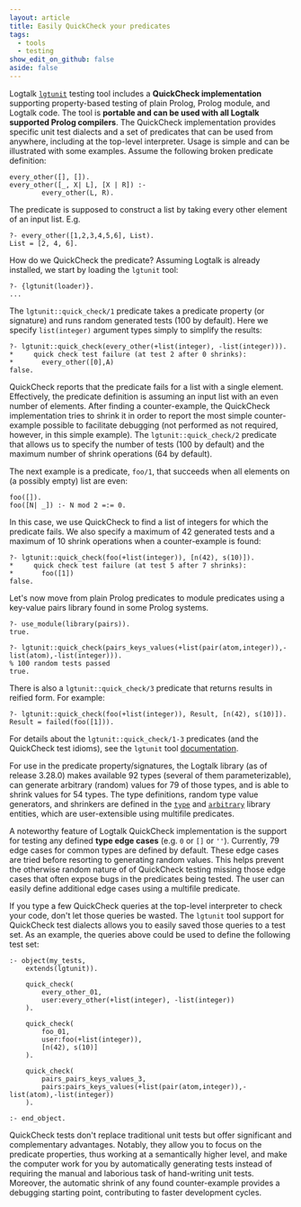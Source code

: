 ```yaml
---
layout: article
title: Easily QuickCheck your predicates
tags:
  - tools
  - testing
show_edit_on_github: false
aside: false
---
```


Logtalk [`lgtunit`](https://logtalk.org/manuals/devtools/lgtunit.html) testing tool includes a **QuickCheck implementation** supporting property-based testing of plain Prolog, Prolog module, and Logtalk code. The tool is **portable and can be used with all Logtalk supported Prolog compilers**. The QuickCheck implementation provides specific unit test dialects and a set of predicates that can be used from anywhere, including at the top-level interpreter. Usage is simple and can be illustrated with some examples. Assume the following broken predicate definition: 

```logtalk
every_other([], []). 
every_other([_, X| L], [X | R]) :- 
        every_other(L, R). 
```

The predicate is supposed to construct a list by taking every other element of an input list. E.g. 

```text
?- every_other([1,2,3,4,5,6], List). 
List = [2, 4, 6]. 
```

How do we QuickCheck the predicate? Assuming Logtalk is already installed, we start by loading the `lgtunit` tool: 

```text
?- {lgtunit(loader)}. 
... 
```

The `lgtunit::quick_check/1` predicate takes a predicate property (or signature) and runs random generated tests (100 by default). Here we specify `list(integer)` argument types simply to simplify the results:

```text
?- lgtunit::quick_check(every_other(+list(integer), -list(integer))).
*     quick check test failure (at test 2 after 0 shrinks):
*       every_other([0],A)
false.
```

QuickCheck reports that the predicate fails for a list with a single element. Effectively, the predicate definition is assuming an input list with an even number of elements. After finding a counter-example, the QuickCheck implementation tries to shrink it in order to report the most simple counter-example possible to facilitate debugging (not performed as not required, however, in this simple example). The `lgtunit::quick_check/2` predicate that allows us to specify the number of tests (100 by default) and the maximum number of shrink operations (64 by default).

The next example is a predicate, `foo/1`, that succeeds when all elements on (a possibly empty) list are even:

```logtalk
foo([]). 
foo([N| _]) :- N mod 2 =:= 0.
```

In this case, we use QuickCheck to find a list of integers for which the predicate fails. We also specify a maximum of 42 generated tests and a maximum of 10 shrink operations when a counter-example is found: 

```text
?- lgtunit::quick_check(foo(+list(integer)), [n(42), s(10)]).
*     quick check test failure (at test 5 after 7 shrinks):
*       foo([1])
false.
```

Let's now move from plain Prolog predicates to module predicates using a key-value pairs library found in some Prolog systems. 

```text
?- use_module(library(pairs)). 
true. 

?- lgtunit::quick_check(pairs_keys_values(+list(pair(atom,integer)),-list(atom),-list(integer))). 
% 100 random tests passed 
true. 
```

There is also a `lgtunit::quick_check/3` predicate that returns results in reified form. For example:

```text
?- lgtunit::quick_check(foo(+list(integer)), Result, [n(42), s(10)]).
Result = failed(foo([1])).
```

For details about the `lgtunit::quick_check/1-3` predicates (and the QuickCheck test idioms), see the `lgtunit` tool [documentation](https://github.com/LogtalkDotOrg/logtalk3/blob/master/tools/lgtunit/NOTES.md).

For use in the predicate property/signatures, the Logtalk library (as of release 3.28.0) makes available 92 types (several of them parameterizable), can generate arbitrary (random) values for 79 of those types, and is able to shrink values for 54 types. The type definitions, random type value generators, and shrinkers are defined in the [`type`](https://logtalk.org/library/type_0.html) and [`arbitrary`](https://logtalk.org/library/arbitrary_0.html) library entities, which are user-extensible using multifile predicates.

A noteworthy feature of Logtalk QuickCheck implementation is the support for testing any defined **type edge cases** (e.g. `0` or `[]` or `''`). Currently, 79 edge cases for common types are defined by default. These edge cases are tried before resorting to generating random values. This helps prevent the otherwise random nature of of QuickCheck testing missing those edge cases that often expose bugs in the predicates being tested. The user can easily define additional edge cases using a multifile predicate.

If you type a few QuickCheck queries at the top-level interpreter to check your code, don't let those queries be wasted. The `lgtunit` tool support for QuickCheck test dialects allows you to easily saved those queries to a test set. As an example, the queries above could be used to define the following test set:

```logtalk
:- object(my_tests,
    extends(lgtunit)).

    quick_check(
        every_other_01,
        user:every_other(+list(integer), -list(integer))
    ).

    quick_check(
        foo_01,
        user:foo(+list(integer)),
        [n(42), s(10)]
    ).

    quick_check(
        pairs_pairs_keys_values_3,
        pairs:pairs_keys_values(+list(pair(atom,integer)),-list(atom),-list(integer))
    ).

:- end_object.
```

QuickCheck tests don't replace traditional unit tests but offer significant and complementary advantages. Notably, they allow you to focus on the predicate properties, thus working at a semantically higher level, and make the computer work for you by automatically generating tests instead of requiring the manual and laborious task of hand-writing unit tests. Moreover, the automatic shrink of any found counter-example provides a debugging starting point, contributing to faster development cycles.
